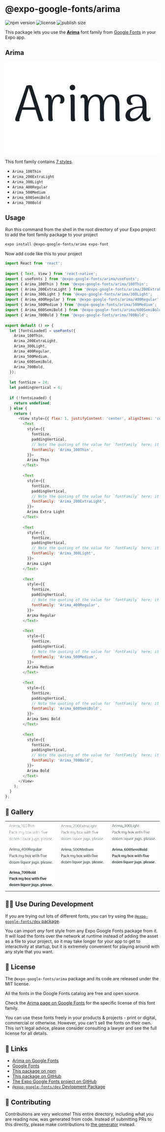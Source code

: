 # @expo-google-fonts/arima

![npm version](https://flat.badgen.net/npm/v/@expo-google-fonts/arima)
![license](https://flat.badgen.net/github/license/expo/google-fonts)
![publish size](https://flat.badgen.net/packagephobia/install/@expo-google-fonts/arima)

This package lets you use the [**Arima**](https://fonts.google.com/specimen/Arima) font family from [Google Fonts](https://fonts.google.com/) in your Expo app.

## Arima

![Arima](./font-family.png)

This font family contains [7 styles](#-gallery).

- `Arima_100Thin`
- `Arima_200ExtraLight`
- `Arima_300Light`
- `Arima_400Regular`
- `Arima_500Medium`
- `Arima_600SemiBold`
- `Arima_700Bold`

## Usage

Run this command from the shell in the root directory of your Expo project to add the font family package to your project
```sh
expo install @expo-google-fonts/arima expo-font
```

Now add code like this to your project
```js
import React from 'react';

import { Text, View } from 'react-native';
import { useFonts } from '@expo-google-fonts/arima/useFonts';
import { Arima_100Thin } from '@expo-google-fonts/arima/100Thin';
import { Arima_200ExtraLight } from '@expo-google-fonts/arima/200ExtraLight';
import { Arima_300Light } from '@expo-google-fonts/arima/300Light';
import { Arima_400Regular } from '@expo-google-fonts/arima/400Regular';
import { Arima_500Medium } from '@expo-google-fonts/arima/500Medium';
import { Arima_600SemiBold } from '@expo-google-fonts/arima/600SemiBold';
import { Arima_700Bold } from '@expo-google-fonts/arima/700Bold';

export default () => {
  let [fontsLoaded] = useFonts({
    Arima_100Thin,
    Arima_200ExtraLight,
    Arima_300Light,
    Arima_400Regular,
    Arima_500Medium,
    Arima_600SemiBold,
    Arima_700Bold,
  });

  let fontSize = 24;
  let paddingVertical = 6;

  if (!fontsLoaded) {
    return undefined;
  } else {
    return (
      <View style={{ flex: 1, justifyContent: 'center', alignItems: 'center' }}>
        <Text
          style={{
            fontSize,
            paddingVertical,
            // Note the quoting of the value for `fontFamily` here; it expects a string!
            fontFamily: 'Arima_100Thin',
          }}>
          Arima Thin
        </Text>

        <Text
          style={{
            fontSize,
            paddingVertical,
            // Note the quoting of the value for `fontFamily` here; it expects a string!
            fontFamily: 'Arima_200ExtraLight',
          }}>
          Arima Extra Light
        </Text>

        <Text
          style={{
            fontSize,
            paddingVertical,
            // Note the quoting of the value for `fontFamily` here; it expects a string!
            fontFamily: 'Arima_300Light',
          }}>
          Arima Light
        </Text>

        <Text
          style={{
            fontSize,
            paddingVertical,
            // Note the quoting of the value for `fontFamily` here; it expects a string!
            fontFamily: 'Arima_400Regular',
          }}>
          Arima Regular
        </Text>

        <Text
          style={{
            fontSize,
            paddingVertical,
            // Note the quoting of the value for `fontFamily` here; it expects a string!
            fontFamily: 'Arima_500Medium',
          }}>
          Arima Medium
        </Text>

        <Text
          style={{
            fontSize,
            paddingVertical,
            // Note the quoting of the value for `fontFamily` here; it expects a string!
            fontFamily: 'Arima_600SemiBold',
          }}>
          Arima Semi Bold
        </Text>

        <Text
          style={{
            fontSize,
            paddingVertical,
            // Note the quoting of the value for `fontFamily` here; it expects a string!
            fontFamily: 'Arima_700Bold',
          }}>
          Arima Bold
        </Text>
      </View>
    );
  }
};

```

## 🔡 Gallery


||||
|-|-|-|
|![Arima_100Thin](./Arima_100Thin.ttf.png)|![Arima_200ExtraLight](./Arima_200ExtraLight.ttf.png)|![Arima_300Light](./Arima_300Light.ttf.png)||
|![Arima_400Regular](./Arima_400Regular.ttf.png)|![Arima_500Medium](./Arima_500Medium.ttf.png)|![Arima_600SemiBold](./Arima_600SemiBold.ttf.png)||
|![Arima_700Bold](./Arima_700Bold.ttf.png)||||


## 👩‍💻 Use During Development

If you are trying out lots of different fonts, you can try using the [`@expo-google-fonts/dev` package](https://github.com/expo/google-fonts/tree/master/font-packages/dev#readme).

You can import *any* font style from any Expo Google Fonts package from it. It will load the fonts
over the network at runtime instead of adding the asset as a file to your project, so it may take longer
for your app to get to interactivity at startup, but it is extremely convenient
for playing around with any style that you want.

## 📖 License

The `@expo-google-fonts/arima` package and its code are released under the MIT license.

All the fonts in the Google Fonts catalog are free and open source.

Check the [Arima page on Google Fonts](https://fonts.google.com/specimen/Arima) for the specific license of this font family.

You can use these fonts freely in your products & projects - print or digital, commercial or otherwise. However, you can't sell the fonts on their own. This isn't legal advice, please consider consulting a lawyer and see the full license for all details.

## 🔗 Links

- [Arima on Google Fonts](https://fonts.google.com/specimen/Arima)
- [Google Fonts](https://fonts.google.com/)
- [This package on npm](https://www.npmjs.com/package/@expo-google-fonts/arima)
- [This package on GitHub](https://github.com/expo/google-fonts/tree/master/font-packages/arima)
- [The Expo Google Fonts project on GitHub](https://github.com/expo/google-fonts)
- [`@expo-google-fonts/dev` Devlopment Package](https://github.com/expo/google-fonts/tree/master/font-packages/dev)

## 🤝 Contributing

Contributions are very welcome! This entire directory, including what you are reading now, was generated from code. Instead of submitting PRs to this directly, please make contributions to [the generator](https://github.com/expo/google-fonts/tree/master/packages/generator) instead.
